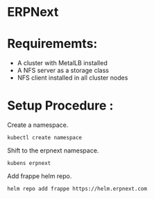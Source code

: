 # ERPNext

# Requirememts: 
- A cluster with MetalLB installed
- A NFS server as a storage class
- NFS client installed in all cluster nodes
  
# Setup Procedure : 
Create a namespace.
```
kubectl create namespace
```
Shift to the erpnext namespace.
```
kubens erpnext
```
Add frappe helm repo.
```
helm repo add frappe https://helm.erpnext.com
```

